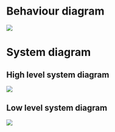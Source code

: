 # Behaviour diagram 
![](https://github.com/A-Sathvik/LTTS_Mini_project/blob/main/Architecture/Structure%20diagram%20high%20level.png)

# System diagram
## High level system diagram
![](https://github.com/A-Sathvik/LTTS_Mini_project/blob/main/Architecture/D4.png)

## Low level system diagram
![](https://github.com/A-Sathvik/LTTS_Mini_project/blob/main/Architecture/Behaviour%20Low%20level%20diagram.png)
